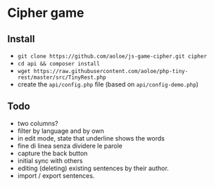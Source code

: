 # Cipher game

## Install

- `git clone https://github.com/aoloe/js-game-cipher.git cipher`
- `cd api && composer install`
- `wget https://raw.githubusercontent.com/aoloe/php-tiny-rest/master/src/TinyRest.php`
- create the `api/config.php` file (based on `api/config-demo.php`)

## Todo

- two columns?
- filter by language and by own
- in edit mode, state that underline shows the words
- fine di linea  senza dividere le parole
- capture the back button
- initial sync with others
- editing (deleting) existing sentences by their author.
- import / export sentences.
